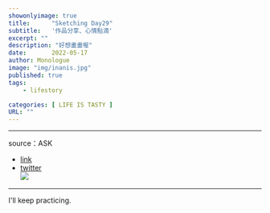 ```yaml
---
showonlyimage: true
title:      "Sketching Day29"
subtitle:   '作品分享、心情點滴'
excerpt: ""
description: "好想畫畫喔"
date:       2022-05-17
author: Monologue    
image: "img/inanis.jpg"
published: true 
tags:
    - lifestory

categories: [ LIFE IS TASTY ]
URL: ""
---
```

***

source：ASK  
* [link](https://www.pixiv.net/artworks/78491726)  
* [twitter](https://twitter.com/askziye)  
![](/blog/sketch/d29-1.jpg)  
  
***
I'll keep practicing.
<!--more-->

